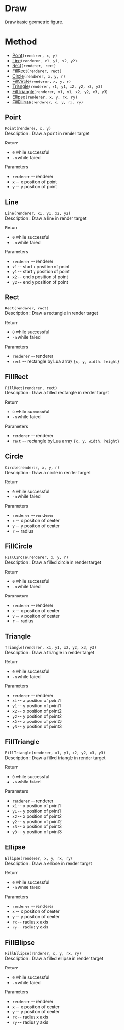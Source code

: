 # Draw
Draw basic geometric figure.

# Method
* [Point](#Point)``(renderer, x, y)`` 
* [Line](#Line)``(renderer, x1, y1, x2, y2)``
* [Rect](#Rect)``(renderer, rect)``
* [FillRect](#FillRect)``(renderer, rect)``
* [Circle](#Circle)``(renderer, x, y, r)``
* [FillCircle](#FillCircle)``(renderer, x, y, r)``  
* [Triangle](#Triangle)``(renderer, x1, y1, x2, y2, x3, y3)``
* [FillTriangle](#FillTriangle)``(renderer, x1, y1, x2, y2, x3, y3)``
* [Ellipse](#Ellipse)``(renderer, x, y, rx, ry)``
* [FillEllipse](#FillEllipse)``(renderer, x, y, rx, ry)``

## Point
``Point(renderer, x, y)``  
Description : Draw a point in render target

Return   
* ``0`` while successful
* ``-n`` while failed

Parameters
* ``renderer`` -- renderer 
* ``x`` -- x position of point
* ``y`` -- y position of point

## Line
``Line(renderer, x1, y1, x2, y2)``  
Description : Draw a line in render target

Return   
* ``0`` while successful
* ``-n`` while failed

Parameters
* ``renderer`` -- renderer 
* ``x1`` -- start x position of point
* ``y1`` -- start y position of point
* ``x2`` -- end x position of point
* ``y2`` -- end y position of point

## Rect
``Rect(renderer, rect)``  
Description : Draw a rectangle in render target

Return   
* ``0`` while successful
* ``-n`` while failed

Parameters
* ``renderer`` -- renderer 
* ``rect`` -- rectangle by Lua array ``{x, y, width. height}`` 

## FillRect
``FillRect(renderer, rect)``  
Description : Draw a filled rectangle in render target

Return   
* ``0`` while successful
* ``-n`` while failed

Parameters
* ``renderer`` -- renderer 
* ``rect`` -- rectangle by Lua array ``{x, y, width. height}`` 


## Circle
``Circle(renderer, x, y, r)``  
Description : Draw a circle in render target

Return   
* ``0`` while successful
* ``-n`` while failed

Parameters
* ``renderer`` -- renderer 
* ``x`` -- x position of  center
* ``y`` -- y position of  center
* ``r`` -- radius

## FillCircle
``FillCircle(renderer, x, y, r)``  
Description : Draw a filled circle in render target

Return   
* ``0`` while successful
* ``-n`` while failed

Parameters
* ``renderer`` -- renderer 
* ``x`` -- x position of  center
* ``y`` -- y position of  center
* ``r`` -- radius

## Triangle
``Triangle(renderer, x1, y1, x2, y2, x3, y3)``  
Description : Draw a triangle in render target

Return   
* ``0`` while successful
* ``-n`` while failed

Parameters
* ``renderer`` -- renderer 
* ``x1`` -- x position of point1  
* ``y1`` -- y position of point1  
* ``x2`` -- x position of point2  
* ``y2`` -- y position of point2  
* ``x3`` -- x position of point3  
* ``y3`` -- y position of point3  

## FillTriangle
``FillTriangle(renderer, x1, y1, x2, y2, x3, y3)``  
Description : Draw a filled triangle in render target

Return   
* ``0`` while successful
* ``-n`` while failed

Parameters
* ``renderer`` -- renderer 
* ``x1`` -- x position of point1  
* ``y1`` -- y position of point1  
* ``x2`` -- x position of point2  
* ``y2`` -- y position of point2  
* ``x3`` -- x position of point3  
* ``y3`` -- y position of point3  

## Ellipse
``Ellipse(renderer, x, y, rx, ry)``  
Description : Draw a ellipse in render target

Return   
* ``0`` while successful
* ``-n`` while failed

Parameters
* ``renderer`` -- renderer 
* ``x`` -- x position of center
* ``y`` -- y position of center
* ``rx`` -- radius x axis
* ``ry`` -- radius y axis

## FillEllipse
``FillEllipse(renderer, x, y, rx, ry)``  
Description : Draw a filled ellipse in render target

Return   
* ``0`` while successful
* ``-n`` while failed

Parameters
* ``renderer`` -- renderer 
* ``x`` -- x position of center
* ``y`` -- y position of center
* ``rx`` -- radius x axis
* ``ry`` -- radius y axis

